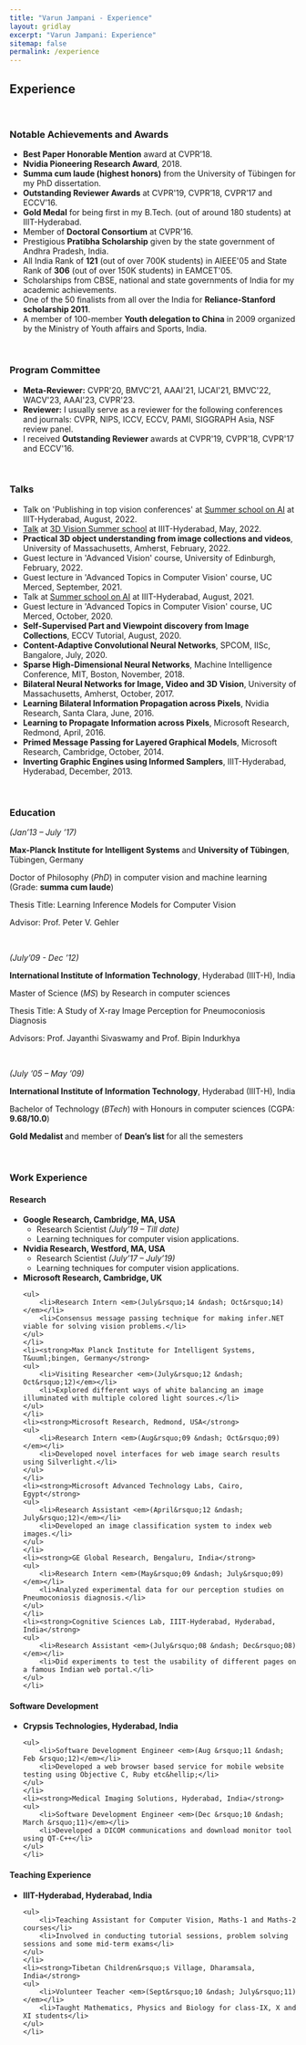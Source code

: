 ```yaml
---
title: "Varun Jampani - Experience"
layout: gridlay
excerpt: "Varun Jampani: Experience"
sitemap: false
permalink: /experience
---
```


## Experience

<p>&nbsp;</p>

<h3>Notable Achievements and Awards</h3>

<ul>
<li><strong>Best Paper Honorable Mention</strong> award at CVPR’18.</li>
<li><strong>Nvidia Pioneering Research Award</strong>, 2018.</li>
<li><strong>Summa cum laude (highest honors)</strong> from the University of Tübingen for my PhD dissertation.</li>
<li><strong>Outstanding Reviewer Awards</strong> at CVPR'19, CVPR’18, CVPR’17 and ECCV’16.</li>
<li><strong>Gold Medal</strong> for being first in my B.Tech. (out of around 180 students) at IIIT-Hyderabad.</li>
<li>Member of <strong>Doctoral Consortium</strong> at CVPR'16.</li>
<li>Prestigious <strong>Pratibha Scholarship</strong> given by the state government of Andhra Pradesh, India.</li>
<li>All India Rank of <strong>121</strong> (out of over 700K students) in AIEEE'05 and State Rank of <strong>306</strong> (out of over 150K students) in EAMCET'05.</li>
<li>Scholarships from CBSE, national and state governments of India for my academic achievements.</li>
<li>One of the 50 finalists from all over the India for <strong>Reliance-Stanford scholarship 2011</strong>.</li>
<li>A member of 100-member <strong>Youth delegation to China</strong> in 2009 organized by the Ministry of Youth affairs and Sports, India.</li>
</ul>

<p>&nbsp;</p>

<h3>Program Committee</h3>
<ul>
<li><strong>Meta-Reviewer:</strong> CVPR'20, BMVC'21, AAAI'21, IJCAI'21, BMVC'22, WACV'23, AAAI'23, CVPR'23.</li>
<li><strong>Reviewer:</strong> I usually serve as a reviewer for the following conferences and journals: CVPR, NIPS, ICCV, ECCV, PAMI, SIGGRAPH Asia, NSF review panel.</li>
<li>I received <strong>Outstanding Reviewer</strong> awards at CVPR'19, CVPR'18, CVPR'17 and ECCV'16. </li>
</ul>

<p>&nbsp;</p>

<h3>Talks</h3>
<ul>
<li>Talk on 'Publishing in top vision conferences' at <a href="https://cvit.iiit.ac.in/summerschool2022/">Summer school on AI</a> at IIIT-Hyderabad, August, 2022.</li>
<li><a href="https://www.youtube.com/watch?v=aIgC5izulkk">Talk</a> at <a href="https://cvit.iiit.ac.in/workshops/3dvision/">3D Vision Summer school</a> at IIIT-Hyderabad, May, 2022.</li>
<li><strong>Practical 3D object understanding from image collections and videos</strong>, University of Massachusetts, Amherst, February, 2022.</li>
<li>Guest lecture in 'Advanced Vision' course, University of Edinburgh, February, 2022.</li>
<li>Guest lecture in 'Advanced Topics in Computer Vision' course, UC Merced, September, 2021.</li>
<li>Talk at <a href="https://cvit.iiit.ac.in/summerschool2021/program.php">Summer school on AI</a> at IIIT-Hyderabad, August, 2021.</li>
<li>Guest lecture in 'Advanced Topics in Computer Vision' course, UC Merced, October, 2020.</li>
<li><strong>Self-Supervised Part and Viewpoint discovery from Image Collections</strong>, ECCV Tutorial, August, 2020.</li>	
<li><strong>Content-Adaptive Convolutional Neural Networks</strong>, SPCOM, IISc, Bangalore, July, 2020.</li>
<li><strong>Sparse High-Dimensional Neural Networks</strong>, Machine Intelligence Conference, MIT, Boston, November, 2018.</li>
<li><strong>Bilateral Neural Networks for Image, Video and 3D Vision</strong>, University of Massachusetts, Amherst, October, 2017.</li>
<li><strong>Learning Bilateral Information Propagation across Pixels</strong>, Nvidia Research, Santa Clara, June, 2016.</li>
<li><strong>Learning to Propagate Information across Pixels</strong>, Microsoft Research, Redmond, April, 2016.</li>
<li><strong>Primed Message Passing for Layered Graphical Models</strong>, Microsoft Research, Cambridge, October, 2014.</li>
<li><strong>Inverting Graphic Engines using Informed Samplers</strong>, IIIT-Hyderabad, Hyderabad, December, 2013.</li>
</ul>

<p>&nbsp;</p>

<h3>Education</h3>

<p><em>(Jan&rsquo;13 &ndash; July &rsquo;17)</em></p>

<p><strong>Max-Planck Institute for Intelligent Systems</strong> and <strong>University of T&uuml;bingen</strong>, T&uuml;bingen, Germany</p>

<p>Doctor of Philosophy (<em>PhD</em>) in computer vision and machine learning (Grade: <strong>summa cum laude</strong>)</p>

<p>Thesis Title: Learning Inference Models for Computer Vision</p>

<p>Advisor: Prof. Peter V. Gehler</p>

<p>&nbsp;</p>

<p><em>(July&rsquo;09 - Dec &rsquo;12)</em></p>

<p><strong>International Institute of Information Technology</strong>, Hyderabad (IIIT-H), India</p>

<p>Master of Science (<em>MS</em>) by Research in computer sciences</p>

<p>Thesis Title: A Study of X-ray Image Perception for Pneumoconiosis Diagnosis</p>

<p>Advisors: Prof. Jayanthi Sivaswamy and Prof. Bipin Indurkhya</p>

<p>&nbsp;</p>

<p><em>(July &rsquo;05 &ndash; May &rsquo;09)</em></p>

<p><strong>International Institute of Information Technology</strong>, Hyderabad (IIIT-H), India</p>

<p>Bachelor of Technology (<em>BTech</em>) with Honours in computer sciences (CGPA: <strong>9.68/10.0</strong>)</p>

<p><strong>Gold Medalist </strong>and member of <strong>Dean&rsquo;s list&nbsp;</strong>for all the semesters</p>

<p>&nbsp;</p>

<h3>Work Experience</h3>

<h4>Research</h4>

<ul>
<li><strong>Google Research, Cambridge, MA, USA</strong>
<ul>
	<li>Research Scientist <em>(July&rsquo;19 &ndash; Till date)</em></li>
	<li>Learning techniques for computer vision applications.</li>
</ul>
</li>

<li><strong>Nvidia Research, Westford, MA, USA</strong>

<ul>
	<li>Research Scientist <em>(July&rsquo;17 &ndash; July&rsquo;19)</em></li>
	<li>Learning techniques for computer vision applications.</li>
</ul>
</li>
	<li><strong>Microsoft Research, Cambridge, UK</strong>

	<ul>
		<li>Research Intern <em>(July&rsquo;14 &ndash; Oct&rsquo;14)</em></li>
		<li>Consensus message passing technique for making infer.NET viable for solving vision problems.</li>
	</ul>
	</li>
	<li><strong>Max Planck Institute for Intelligent Systems, T&uuml;bingen, Germany</strong>
	<ul>
		<li>Visiting Researcher <em>(July&rsquo;12 &ndash; Oct&rsquo;12)</em></li>
		<li>Explored different ways of white balancing an image illuminated with multiple colored light sources.</li>
	</ul>
	</li>
	<li><strong>Microsoft Research, Redmond, USA</strong>
	<ul>
		<li>Research Intern <em>(Aug&rsquo;09 &ndash; Oct&rsquo;09)</em></li>
		<li>Developed novel interfaces for web image search results using Silverlight.</li>
	</ul>
	</li>
	<li><strong>Microsoft Advanced Technology Labs, Cairo, Egypt</strong>
	<ul>
		<li>Research Assistant <em>(April&rsquo;12 &ndash; July&rsquo;12)</em></li>
		<li>Developed an image classification system to index web images.</li>
	</ul>
	</li>
	<li><strong>GE Global Research, Bengaluru, India</strong>
	<ul>
		<li>Research Intern <em>(May&rsquo;09 &ndash; July&rsquo;09)</em></li>
		<li>Analyzed experimental data for our perception studies on Pneumoconiosis diagnosis.</li>
	</ul>
	</li>
	<li><strong>Cognitive Sciences Lab, IIIT-Hyderabad, Hyderabad, India</strong>
	<ul>
		<li>Research Assistant <em>(July&rsquo;08 &ndash; Dec&rsquo;08)</em></li>
		<li>Did experiments to test the usability of different pages on a famous Indian web portal.</li>
	</ul>
	</li>
</ul>

<h4>Software Development</h4>

<ul>
	<li><strong>Crypsis Technologies, Hyderabad, India</strong>

	<ul>
		<li>Software Development Engineer <em>(Aug &rsquo;11 &ndash; Feb &rsquo;12)</em></li>
		<li>Developed a web browser based service for mobile website testing using Objective C, Ruby etc&hellip;</li>
	</ul>
	</li>
	<li><strong>Medical Imaging Solutions, Hyderabad, India</strong>
	<ul>
		<li>Software Development Engineer <em>(Dec &rsquo;10 &ndash; March &rsquo;11)</em></li>
		<li>Developed a DICOM communications and download monitor tool using QT-C++</li>
	</ul>
	</li>
</ul>

<h4>Teaching Experience</h4>

<ul>
	<li><strong>IIIT-Hyderabad, Hyderabad, India</strong>

	<ul>
		<li>Teaching Assistant for Computer Vision, Maths-1 and Maths-2 courses</li>
		<li>Involved in conducting tutorial sessions, problem solving sessions and some mid-term exams</li>
	</ul>
	</li>
	<li><strong>Tibetan Children&rsquo;s Village, Dharamsala, India</strong>
	<ul>
		<li>Volunteer Teacher <em>(Sept&rsquo;10 &ndash; July&rsquo;11)</em></li>
		<li>Taught Mathematics, Physics and Biology for class-IX, X and XI students</li>
	</ul>
	</li>
</ul>

<p>&nbsp;</p>


<!-- <h3>Resume</h3>

<p>(<a href="/uploads/ckeditor/attachments/189/resume_varunjampani-Web.pdf">pdf</a>)</p> -->
